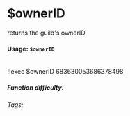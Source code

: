 # $ownerID
returns the guild's ownerID

#### Usage: `$ownerID`

<br/>
<discord-messages>
	<discord-message :bot="false" role-color="#ffcc9a" author="Member">
		!!exec $ownerID
	</discord-message>
	<discord-message :bot="true" role-color="#0099ff" author="Custom Command" avatar="https://media.discordapp.net/avatars/725721249652670555/781224f90c3b841ba5b40678e032f74a.webp">
		683630053686378498
	</discord-message>
</discord-messages>

##### Function difficulty: <Badge type="tip" text="Easy" vertical="middle" /> 
###### Tags: <Badge type="tip" text="Owner ID" vertical="middle" /> <Badge type="tip" text="user ID" vertical="middle" />